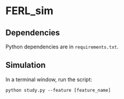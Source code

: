 # FERL_sim

## Dependencies

Python dependencies are in `requirements.txt`.

## Simulation

In a terminal window, run the script:
```
python study.py --feature [feature_name]
```
